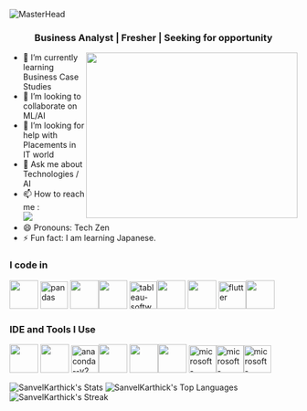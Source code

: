 ![MasterHead](https://github.com/user-attachments/assets/779fd61f-1a7f-4a04-9fbf-293661481890)



<h3 align="center">Business Analyst | Fresher | Seeking for opportunity </h3> 

<img align="right" width="370" height="290" src="https://i.pinimg.com/originals/47/f0/34/47f0342cec72b800463bf003eac1257e.gif">   

- 🌱 I’m currently learning Business Case Studies
- 👯 I’m looking to collaborate on ML/AI
- 🤔 I’m looking for help with Placements in IT world 
- 💬 Ask me about Technologies / AI    
- 📫 How to reach me :
<br /> [<img src="https://img.shields.io/badge/LinkedIn-0077B5?style=for-the-badge&logo=linkedin&logoColor=white" />](https://www.linkedin.com/in/karthikeyan-sakthivel-6a785227a/)
- 😄 Pronouns: Tech Zen
- ⚡ Fun fact: I am learning Japanese.

### I code in
<img height="50" width="50" src="https://img.icons8.com/color/48/000000/python.png" /> <img width="48" height="48" src="https://img.icons8.com/color/48/pandas.png" alt="pandas"/>
<img height="50" width="50" src="https://img.icons8.com/color/48/000000/tensorflow.png"/><img height="50" width="50" src="https://img.icons8.com/color/48/000000/mysql-logo.png"/> 
<img width="48" height="48" src="https://img.icons8.com/color/48/tableau-software.png" alt="tableau-software"/><img height="50" width="50" src="https://img.icons8.com/color/48/000000/html-5.png" /> <img height="50" width="50" src="https://img.icons8.com/color/48/000000/css3.png" /> <img width="48" height="48" src="https://img.icons8.com/color/48/flutter.png" alt="flutter"/><img height="50" width="50" src="https://img.icons8.com/color/48/000000/google-firebase-console.png"/>
  

### IDE and Tools I Use
<img height="50" width="50" src="https://img.icons8.com/color/48/000000/visual-studio-code-2019.png"/> <img height="50" width="50" src="https://img.icons8.com/color/50/000000/git.png"/>
<img width="48" height="48" src="https://img.icons8.com/fluency/48/anaconda--v2.png" alt="anaconda--v2"/><img height="50" src="https://img.icons8.com/color/480/null/notion--v1.png" /> 
<img height="50" width="50" src="https://img.icons8.com/doodle/48/000000/adobe-photoshop.png"/><img height="50" width="50" src="https://img.icons8.com/color/48/000000/figma--v1.png"/> 
<img width="48" height="48" src="https://img.icons8.com/fluency/48/microsoft-powerpoint-2019.png" alt="microsoft-powerpoint-2019"/><img width="48" height="48" src="https://img.icons8.com/color/48/microsoft-word-2019--v2.png" alt="microsoft-word-2019--v2"/><img width="48" height="48" src="https://img.icons8.com/color/48/microsoft-excel-2019--v1.png" alt="microsoft-excel-2019--v1"/>


![SanvelKarthick's Stats](https://github-readme-stats.vercel.app/api?username=SanvelKarthick&theme=vue-dark&show_icons=true&hide_border=true&count_private=true)
![SanvelKarthick's Top Languages](https://github-readme-stats.vercel.app/api/top-langs/?username=SanvelKarthick&theme=vue-dark&show_icons=true&hide_border=true&layout=compact)
![SanvelKarthick's Streak](https://github-readme-streak-stats.herokuapp.com/?user=SanvelKarthick&theme=vue-dark&hide_border=true)



